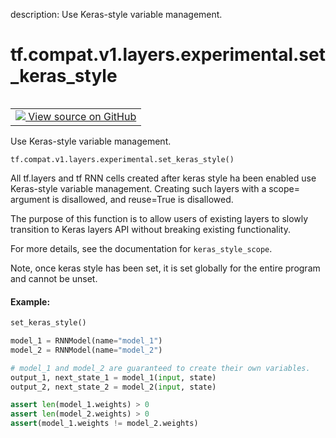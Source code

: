 description: Use Keras-style variable management.

<div itemscope itemtype="http://developers.google.com/ReferenceObject">
<meta itemprop="name" content="tf.compat.v1.layers.experimental.set_keras_style" />
<meta itemprop="path" content="Stable" />
</div>

# tf.compat.v1.layers.experimental.set_keras_style

<!-- Insert buttons and diff -->

<table class="tfo-notebook-buttons tfo-api nocontent" align="left">
<td>
  <a target="_blank" href="https://github.com/tensorflow/tensorflow/blob/r2.3/tensorflow/python/keras/legacy_tf_layers/base.py#L113-L148">
    <img src="https://www.tensorflow.org/images/GitHub-Mark-32px.png" />
    View source on GitHub
  </a>
</td>
</table>



Use Keras-style variable management.

<pre class="devsite-click-to-copy prettyprint lang-py tfo-signature-link">
<code>tf.compat.v1.layers.experimental.set_keras_style()
</code></pre>



<!-- Placeholder for "Used in" -->

All tf.layers and tf RNN cells created after keras style ha been enabled
use Keras-style variable management.  Creating such layers with a
scope= argument is disallowed, and reuse=True is disallowed.

The purpose of this function is to allow users of existing layers to
slowly transition to Keras layers API without breaking existing
functionality.

For more details, see the documentation for `keras_style_scope`.

Note, once keras style has been set, it is set globally for the entire
program and cannot be unset.

#### Example:



```python
set_keras_style()

model_1 = RNNModel(name="model_1")
model_2 = RNNModel(name="model_2")

# model_1 and model_2 are guaranteed to create their own variables.
output_1, next_state_1 = model_1(input, state)
output_2, next_state_2 = model_2(input, state)

assert len(model_1.weights) > 0
assert len(model_2.weights) > 0
assert(model_1.weights != model_2.weights)
```